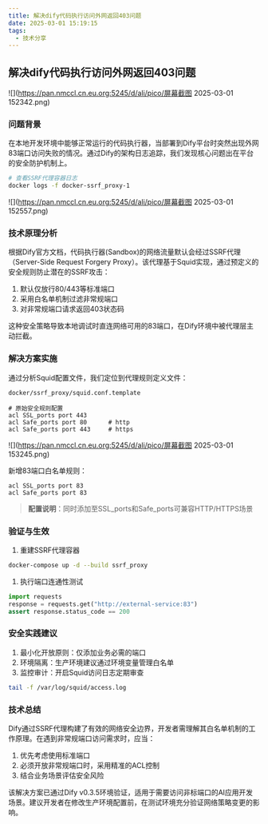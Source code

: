 ```yaml
---
title: 解决dify代码执行访问外网返回403问题
date: 2025-03-01 15:19:15
tags:
  - 技术分享
---
```



## 解决dify代码执行访问外网返回403问题
![](https://pan.nmccl.cn.eu.org:5245/d/ali/pico/屏幕截图 2025-03-01 152342.png)


### 问题背景
在本地开发环境中能够正常运行的代码执行器，当部署到Dify平台时突然出现外网83端口访问失败的情况。通过Dify的架构日志追踪，我们发现核心问题出在平台的安全防护机制上。

```bash
# 查看SSRF代理容器日志
docker logs -f docker-ssrf_proxy-1
```

![](https://pan.nmccl.cn.eu.org:5245/d/ali/pico/屏幕截图 2025-03-01 152557.png)

### 技术原理分析
根据Dify官方文档，代码执行器(Sandbox)的网络流量默认会经过SSRF代理（Server-Side Request Forgery Proxy）。该代理基于Squid实现，通过预定义的安全规则防止潜在的SSRF攻击：

1. 默认仅放行80/443等标准端口
2. 采用白名单机制过滤非常规端口
3. 对非常规端口请求返回403状态码

这种安全策略导致本地调试时直连网络可用的83端口，在Dify环境中被代理层主动拦截。

### 解决方案实施
通过分析Squid配置文件，我们定位到代理规则定义文件：

`docker/ssrf_proxy/squid.conf.template`

```squid
# 原始安全规则配置
acl SSL_ports port 443
acl Safe_ports port 80      # http
acl Safe_ports port 443     # https
```

![](https://pan.nmccl.cn.eu.org:5245/d/ali/pico/屏幕截图 2025-03-01 153245.png)

新增83端口白名单规则：

```squid
acl SSL_ports port 83
acl Safe_ports port 83
```

> **配置说明**：同时添加至SSL_ports和Safe_ports可兼容HTTP/HTTPS场景

### 验证与生效
1. 重建SSRF代理容器
```bash
docker-compose up -d --build ssrf_proxy
```
1. 执行端口连通性测试
```python
import requests
response = requests.get("http://external-service:83")
assert response.status_code == 200
```

### 安全实践建议
1. 最小化开放原则：仅添加业务必需的端口
2. 环境隔离：生产环境建议通过环境变量管理白名单
3. 监控审计：开启Squid访问日志定期审查
```bash
tail -f /var/log/squid/access.log
```

### 技术总结
Dify通过SSRF代理构建了有效的网络安全边界，开发者需理解其白名单机制的工作原理。在遇到非常规端口访问需求时，应当：

1. 优先考虑使用标准端口
2. 必须开放非常规端口时，采用精准的ACL控制
3. 结合业务场景评估安全风险

该解决方案已通过Dify v0.3.5环境验证，适用于需要访问非标端口的AI应用开发场景。建议开发者在修改生产环境配置前，在测试环境充分验证网络策略变更的影响。